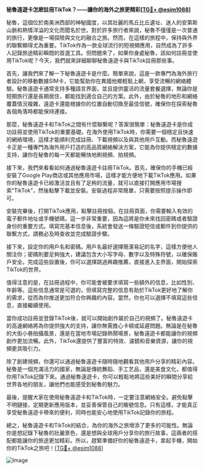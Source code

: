 **秘魯遠遊卡怎麽註冊TikTok？——讓你的海外之旅更精彩[[TG💪+ @esim1088](https://t.me/s/esim1088)]**

秘魯，這個位於南美洲西部的神秘國度，以其壯麗的馬丘比丘遺址、迷人的安第斯山脈和熱情洋溢的文化而聞名於世。對於許多旅行者來說，秘魯不僅僅是一次普通的旅行，更像是一場探險與文化的融合之旅。然而，在這樣的旅程中，保持與外界的聯繫顯得尤為重要。TikTok作為一款全球流行的短視頻應用，自然成為了許多人記錄旅途精彩瞬間的首選工具。但問題來了，如果你身處秘魯，該如何註冊並使用TikTok呢？今天，我們就來詳細聊聊秘魯遠遊卡與TikTok註冊那些事。

首先，讓我們來了解一下秘魯遠遊卡是什麼。簡單來說，這是一款專門為海外旅行者設計的移動數據SIM卡，它能幫助你在異國他鄉輕鬆上網，享受流暢的網絡體驗。秘魯遠遊卡通常支持多種語言界面，並且提供靈活的流量套餐選擇，無論你是短期旅行還是長期居住，都能找到適合自己的方案。此外，由於秘魯的地形和網絡覆蓋情況複雜，遠遊卡還能根據你的位置自動切換至最佳信號，確保你在探索秘魯各個角落時都能保持連接。

那麼，秘魯遠遊卡和TikTok之間有什麼聯繫呢？答案很簡單：秘魯遠遊卡是你成功註冊並使用TikTok的重要基礎。在海外使用TikTok時，你需要一個穩定且快速的網絡環境，這樣才能順利完成註冊、下載視頻以及與其他用戶互動。而秘魯遠遊卡正是一種專門為海外用戶打造的高品質網絡解決方案，它能為你提供穩定的數據支持，讓你在秘魯的每一天都能暢快地刷視頻、拍視頻。

接下來，我們來看看如何通過秘魯遠遊卡註冊TikTok。首先，確保你的手機已經安裝了Google Play商店或其他應用市場，這樣才能方便地下載TikTok應用。如果你的秘魯遠遊卡已經激活並且有了足夠的流量，就可以直接打開應用市場搜索“TikTok”，然後點擊下載並安裝。安裝過程非常簡單，只需要按照提示操作即可。

安裝完畢後，打開TikTok應用，點擊註冊按鈕。在註冊頁面，你需要輸入有效的電子郵件地址或手機號碼，這一步非常重要，因為這將是你未來找回密碼或者驗證身份的重要方式。填寫完基本信息後，系統會發送一條驗證短信或郵件到你提供的聯繫方式，請務必及時查收並完成驗證步驟。

接下來，設定你的用戶名和密碼。用戶名最好選擇簡潔易記的名字，這樣方便他人關注你；密碼則要足夠強大，建議包含大小写字母、數字以及特殊符號，以確保賬戶安全。完成這些設置後，你可以選擇跳過興趣推薦，直接進入主界面，開始探索TikTok的世界。

值得注意的是，在註冊過程中，你可能會被要求填寫一些額外的信息，比如性別、年齡等。這些信息通常是可選的，但填寫完整的信息有助於TikTok更好地了解你的需求，從而為你推送更加符合你興趣的內容。當然，你也可以選擇不填寫這些信息，直接繼續使用。

當你成功註冊並登錄TikTok後，就可以開始創作屬於自己的視頻了。秘魯遠遊卡的高速網絡將為你提供強大的支持，讓你無需擔心卡頓或延遲問題。無論是在秘魯的大街小巷拍攝風景，還是在當地市場記錄熱鬧場景，秘魯遠遊卡都能讓你的視頻創作更加流暢。此外，TikTok還提供了豐富的特效、濾鏡和音樂資源，讓你的視頻更具吸引力。

除了創建視頻，你還可以通過秘魯遠遊卡隨時隨地觀看其他用戶分享的精彩內容。秘魯是一個充滿活力的國家，無論是傳統舞蹈、手工艺品，還是美食文化，都值得你用TikTok記錄下來。通過秘魯遠遊卡，你可以輕鬆地將這些美好的瞬間分享給世界各地的朋友，讓他們也能感受到秘魯的魅力。

最後，提醒大家在使用秘魯遠遊卡和TikTok時，一定要注意網絡安全。避免點擊不明鏈接，定期更新應用版本，並妥善保管自己的賬號信息。只有這樣，才能真正享受秘魯遠遊卡帶來的便利，同時也能安心地使用TikTok記錄你的旅程。

總之，秘魯遠遊卡和TikTok的結合，為你的海外之旅增添了更多的可能性。無論你是想記錄下秘魯的壯麗景色，還是想與全球用戶分享你的旅行故事，這兩者的搭配都能讓你的旅途更加精彩。所以，趕緊準備好你的秘魯遠遊卡，拿起手機，開始你的TikTok之旅吧！[[TG💪+ @esim1088](https://t.me/s/esim1088)] 

![Image](https://i.postimg.cc/4NQfJmqS/Snipaste-2025-05-13-00-14-12.png)